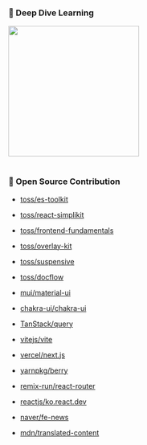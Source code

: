 

<h3>💫 Deep Dive Learning</h3>
<div height="10px"/>
<div>
<a href="https://velog.io/@woogur29/posts">
  <img height="260px" src="https://velog-github-badge.vercel.app/badge/woogur29?theme=dark&posts=5"/>
</a>
</div>

<br>

<h3>🎯 Open Source Contribution</h3>

- [toss/es-toolkit](https://github.com/toss/es-toolkit/pulls?q=author%3Awo-o29+)

- [toss/react-simplikit](https://github.com/toss/react-simplikit/pulls?q=author%3Awo-o29+)
- [toss/frontend-fundamentals](https://github.com/toss/frontend-fundamentals/pulls?q=author%3Awo-o29+)
- [toss/overlay-kit](https://github.com/toss/overlay-kit/pulls?q=author%3Awo-o29+)
- [toss/suspensive](https://github.com/toss/suspensive/pulls?q=author%3Awo-o29+)
- [toss/docflow](https://github.com/toss/docflow/pulls?q=author%3Awo-o29+)
- [mui/material-ui](https://github.com/mui/material-ui/pulls?q=author%3Awo-o29)
- [chakra-ui/chakra-ui](https://github.com/chakra-ui/chakra-ui/pulls?q=author%3Awo-o29+)
- [TanStack/query](https://github.com/TanStack/query/pulls?q=author%3Awo-o29+)
- [vitejs/vite](https://github.com/vitejs/vite/pulls?q=author%3Awo-o29+)
- [vercel/next.js](https://github.com/vercel/next.js/pulls?q=author%3Awo-o29+)
- [yarnpkg/berry](https://github.com/yarnpkg/berry/pulls?q=author%3Awo-o29+)
- [remix-run/react-router](https://github.com/remix-run/react-router/pulls?q=author%3Awo-o29+)
- [reactjs/ko.react.dev](https://github.com/reactjs/ko.react.dev/pulls?q=author%3Awo-o29+)
- [naver/fe-news](https://github.com/naver/fe-news/pulls?q=author%3Awo-o29+)
- [mdn/translated-content](https://github.com/mdn/translated-content/pulls?q=author%3Awo-o29+)


<br>
